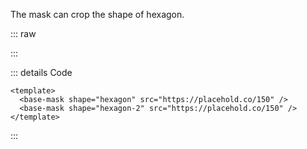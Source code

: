The mask can crop the shape of hexagon.

::: raw

<ClientOnly>
  <MaskHexagon />
</ClientOnly>

:::

::: details Code

```vue
<template>
  <base-mask shape="hexagon" src="https://placehold.co/150" />
  <base-mask shape="hexagon-2" src="https://placehold.co/150" />
</template>
```

:::
